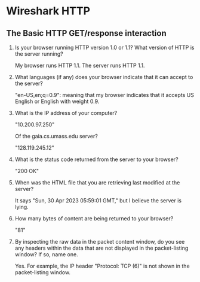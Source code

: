 # Wireshark HTTP

## The Basic HTTP GET/response interaction

1. Is your browser running HTTP version 1.0 or 1.1?
    What version of HTTP is the server running?

    My browser runs HTTP 1.1.
    The server runs HTTP 1.1.
1. What languages (if any) does your browser indicate that it can accept to the
    server?

    "en-US,en;q=0.9": meaning that my browser indicates that it accepts US
    English or English with weight 0.9.
1. What is the IP address of your computer?

    "10.200.97.250"

    Of the gaia.cs.umass.edu server?

    "128.119.245.12"
1. What is the status code returned from the server to your browser?

    "200 OK"
1. When was the HTML file that you are retrieving last modified at the server?

    It says "Sun, 30 Apr 2023 05:59:01 GMT," but I believe the server is lying.
1. How many bytes of content are being returned to your browser?

    "81"
1. By inspecting the raw data in the packet content window,
    do you see any headers within the data that are not displayed in the
    packet-listing window?
    If so, name one.

    Yes. For example, the IP header "Protocol: TCP (6)" is not shown in the
    packet-listing window.
